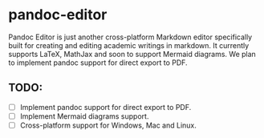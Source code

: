 # pandoc-editor

Pandoc Editor is just another cross-platform Markdown editor specifically built for creating and editing academic writings in markdown. It currently supports LaTeX, MathJax and soon to support Mermaid diagrams. 
We plan to implement pandoc support for direct export to PDF. 

## TODO:
- [ ] Implement pandoc support for direct export to PDF.
- [ ] Implement Mermaid diagrams support.
- [ ] Cross-platform support for Windows, Mac and Linux.
